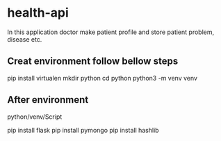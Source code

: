 # health-api
In this application doctor make patient profile and store
patient problem, disease etc.

## Creat environment follow bellow steps

pip install virtualen
mkdir python
cd python
python3 -m venv venv

## After environment
python/venv/Script

pip install flask
pip install pymongo
pip install hashlib
